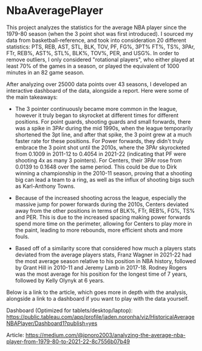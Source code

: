 # NbaAveragePlayer

This project analyzes the statistics for the average NBA player since the 1979-80 season (when the 3 point shot was first introduced). I sourced my data from basketball-reference, and took into consideration 20 different statistics: PTS, REB, AST, STL, BLK, TOV, PF, FG%, 3PT% FT%, TS%, 3PAr, FTr, REB%, AST%, STL%, BLK%, TOV%, PER, and USG%. In order to remove outliers, I only considered "rotational players", who either played at least 70% of the games in a season, or played the equivalent of 1000 minutes in an 82 game season.

After analyzing over 25000 data points over 43 seasons, I developed an interactive dashboard of the data, alongside a report. Here were some of the main takeaways:
* The 3 pointer continuously became more common in the league, however it truly began to skyrocket at different times for different positions. For point guards, shooting guards and small forwards, there was a spike in 3PAr during the mid 1990s, when the league temporarily shortened the 3pt line, and after that spike, the 3 point grew at a much faster rate for these positions. For Power forwards, they didn't truly embrace the 3 point shot until the 2010s, where the 3PAr skyrocketed from 0.1009 in 2011-12 to 0.4054 in 2021-22 (indicating that PF were shooting 4x as many 3 pointers). For Centers, their 3PAr rose from 0.0139 to 0.1648 over the same period. This could be due to Dirk winning a championship in the 2010-11 season, proving that a shooting big can lead a team to a ring, as well as the influx of shooting bigs such as Karl-Anthony Towns.

* Because of the increased shooting across the league, especially the massive jump for power forwards during the 2010s, Centers deviated away from the other positions in terms of BLK%, FTr, REB%, FG%, TS% and PER. This is due to the increased spacing making power forwards spend more time on the perimeter, allowing for Centers to play more in the paint, leading to more rebounds, more efficient shots and more fouls.

* Based off of a similarity score that considered how much a players stats deviated from the average players stats, Franz Wagner in 2021-22 had the most average season relative to his position in NBA history, followed by Grant Hill in 2010-11 and Jeremy Lamb in 2017-18. Rodney Rogers was the most average for his position for the longest time of 7 years, followed by Kelly Olynyk at 6 years.

Below is a link to the article, which goes more in depth with the analysis, alongside a link to a dashboard if you want to play with the data yourself.

Dashboard (Optimized for tablets/desktop/laptop): https://public.tableau.com/app/profile/jaden.noronha/viz/HistoricalAverageNBAPlayer/Dashboard1?publish=yes

Article: https://medium.com/@jpnoro2003/analyzing-the-average-nba-player-from-1979-80-to-2021-22-8c7556b07b49
